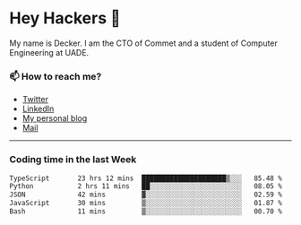 # Hey Hackers 👋

My name is Decker. I am the CTO of Commet and a student of Computer Engineering at UADE.

### 📫 How to reach me?
- [Twitter](https://x.com/0xDecker) 
- [LinkedIn](https://www.linkedin.com/in/decker-urbano/) 
- [My personal blog](http://decker.sh) 
- [Mail](mailto:me@decker.sh)

---

### Coding time in the last Week

<!--START_SECTION:waka-->

```txt
TypeScript       23 hrs 12 mins  █████████████████████▒░░░   85.48 %
Python           2 hrs 11 mins   ██░░░░░░░░░░░░░░░░░░░░░░░   08.05 %
JSON             42 mins         ▓░░░░░░░░░░░░░░░░░░░░░░░░   02.59 %
JavaScript       30 mins         ▒░░░░░░░░░░░░░░░░░░░░░░░░   01.87 %
Bash             11 mins         ▒░░░░░░░░░░░░░░░░░░░░░░░░   00.70 %
```

<!--END_SECTION:waka-->
